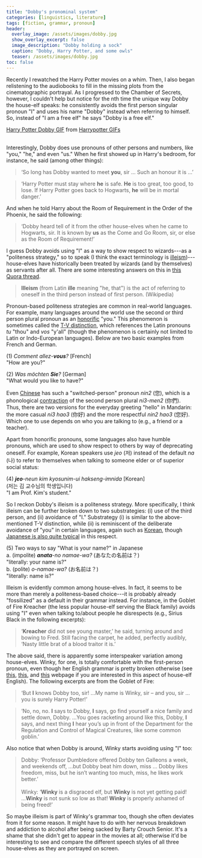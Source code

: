 ```yaml
---
title: "Dobby's pronominal system"
categories: [linguistics, literature]
tags: [fiction, grammar, pronoun]
header:
  overlay_image: /assets/images/dobby.jpg
  show_overlay_excerpt: false
  image_description: "Dobby holding a sock"
  caption: "Dobby, Harry Potter, and some owls"
  teaser: /assets/images/dobby.jpg
toc: false
---
```


Recently I rewatched the Harry Potter movies on a whim. Then, I also began relistening to the audiobooks to fill in the missing plots from the cinematographic portrayal. As I progressed to the Chamber of Secrets, however, I couldn't help but notice for the nth time the unique way Dobby the house-elf speaks: he consistently avoids the first person singular pronoun "I" and uses his name "Dobby" instead when referring to himself. So, instead of "I am a free elf" he says "Dobby is a free elf."

<div class="tenor-gif-embed" data-postid="4677975" data-share-method="host" data-width="100%" data-aspect-ratio="2.4057971014492754"><a href="https://tenor.com/view/harry-potter-dobby-no-master-free-elf-freedom-gif-4677975">Harry Potter Dobby GIF</a> from <a href="https://tenor.com/search/harrypotter-gifs">Harrypotter GIFs</a></div><script type="text/javascript" async src="https://tenor.com/embed.js"></script><br>

Interestingly, Dobby does use pronouns of other persons and numbers, like "you," "he," and even "us." When he first showed up in Harry's bedroom, for instance, he said (among other things):

> ‘So long has Dobby wanted to meet <b>you</b>, sir ... Such an honour it is ...’

> ‘Harry Potter must stay where <b>he</b> is safe. <b>He</b> is too great, too good, to lose. If Harry Potter goes back to Hogwarts, <b>he</b> will be in mortal danger.’

And when he told Harry about the Room of Requirement in the Order of the Phoenix, he said the following:
> ‘Dobby heard tell of it from the other house-elves when he came to Hogwarts, sir. It is known by <b>us</b> as the Come and Go Room, sir, or else as the Room of Requirement!’

I guess Dobby avoids using "I" as a way to show respect to wizards---as a "politeness strategy," so to speak (I think the exact terminology is [illeism](https://en.wikipedia.org/wiki/Illeism))---house-elves have historically been treated by wizards (and by themselves) as servants after all. There are some interesting answers on this in [this Quora thread](https://www.quora.com/Why-does-Dobby-talk-in-the-third-person).

> **Illeism** (from Latin **ille** meaning "he, that") is the act of referring to oneself in the third person instead of first person. (Wikipedia)

Pronoun-based politeness strategies are common in real-world languages. For example, many languages around the world use the second or third person plural pronoun as an [honorific](https://en.wikipedia.org/wiki/Honorifics_(linguistics)) "you." This phenomenon is sometimes called the [T-V distinction](https://en.wikipedia.org/wiki/T–V_distinction#French), which references the Latin pronouns *tu* "thou" and *vos* "y'all" (though the phenomenon is certainly not limited to Latin or Indo-European languages). Below are two basic examples from French and German.

(1) <i>Comment allez-**vous**?</i> [French]<br>
"How are you?"

(2) <i>Was möchten **Sie**?</i> [German]<br>
"What would you like to have?"

Even [Chinese](https://en.wikipedia.org/wiki/T–V_distinction_in_the_world%27s_languages#Chinese) has such a "switched-person" pronoun *nin2* (您), which is a phonological [contraction](https://en.wikipedia.org/wiki/Contraction_(grammar)) of the second person plural *ni3-men2* (你們). Thus, there are two versions for the everyday greeting "hello" in Mandarin: the more casual *ni3 hao3* (你好) and the more respectful *nin2 hao3* (您好). Which one to use depends on who you are talking to (e.g., a friend or a teacher).

Apart from honorific pronouns, some languages also have humble pronouns, which are used to show respect to others by way of deprecating oneself. For example, Korean speakers use *jeo* (저) instead of the default *na* (나) to refer to themselves when talking to someone elder or of superior social status:

(4) <i>**jeo**-neun kim kyosunim-ui hakseng-imnida</i> [Korean]<br>
(저는 김 교수님의 학생입니다)<br>
"I am Prof. Kim's student."

So I reckon Dobby's illeism is a politeness strategy. More specifically, I think illeism can be further broken down to two substrategies: (i) use of the third person, and (ii) avoidance of "I." Substrategy (i) is similar to the above-mentioned T-V distinction, while (ii) is reminiscent of the deliberate avoidance of "you" in certain languages, again such as [Korean](https://www.koreanwikiproject.com/wiki/Pronouns#Second_Person), though [Japanese is also quite typical](https://japanese.stackexchange.com/questions/4040/in-actual-japanese-society-how-often-are-second-person-pronouns-used) in this respect.

(5) Two ways to say "What is your name?" in Japanese<br>
a. (impolite) <i>**anata**-no namae-wa?</i> (あなたの名前は？)<br>
"literally: your name is?"<br>
b. (polite) <i>o-namae-wa?</i> (お名前は？)<br>
"literally: name is?"

Illeism is evidently common among house-elves. In fact, it seems to be more than merely a politeness-based choice---it is probably already "fossilized" as a default in their grammar instead. For instance, in the Goblet of Fire Kreacher (the less popular house-elf serving the Black family) avoids using "I" even when talking to/about people he disrespects (e.g., Sirius Black in the following excerpts):
> ‘**Kreacher** did not see young master,’ he said, turning around and bowing to Fred. Still facing the carpet, he added, perfectly audibly, ‘Nasty little brat of a blood traitor it is.’

The above said, there is apparently some interspeaker variation among house-elves. Winky, for one, is totally comfortable with the first-person pronoun, even though her English grammar is pretty broken otherwise (see [this](https://www.quora.com/In-Harry-Potter-why-do-the-house-elves-speak-wrong-English-escpecially-Winky-Mr-Crouchs-elf), [this](https://scifi.stackexchange.com/questions/195488/why-do-house-elves-struggle-with-english-grammar), and [this](http://www.cosforums.com/archive/index.php/t-116079.html) webpage if you are interested in this aspect of house-elf English). The following excerpts are from the Goblet of Fire:
> ‘But **I** knows Dobby too, sir! ...My name is Winky, sir – and you, sir ... you is surely Harry Potter!’

> ‘No, no, no. **I** says to Dobby, **I** says, go find yourself a nice family and settle down, Dobby. ...You goes racketing around like this, Dobby, **I** says, and next thing **I** hear you’s up in front of the Department for the Regulation and Control of Magical Creatures, like some common goblin.’

Also notice that when Dobby is around, Winky starts avoiding using "I" too:
> Dobby: ‘Professor Dumbledore offered Dobby ten Galleons a week, and weekends off, ...but Dobby beat him down, miss ... Dobby likes freedom, miss, but he isn’t wanting too much, miss, he likes work better.’ <br><br>
> Winky: ‘**Winky** is a disgraced elf, but **Winky** is not yet getting paid! ...**Winky** is not sunk so low as that! **Winky** is properly ashamed of being freed!’

So maybe illeism is part of Winky's grammar too, though she often deviates from it for some reason. It might have to do with her nervous breakdown and addiction to alcohol after being sacked by Barty Crouch Senior. It's a shame that she didn't get to appear in the movies at all; otherwise it'd be interesting to see and compare the different speech styles of all three house-elves as they are portrayed on screen. 
